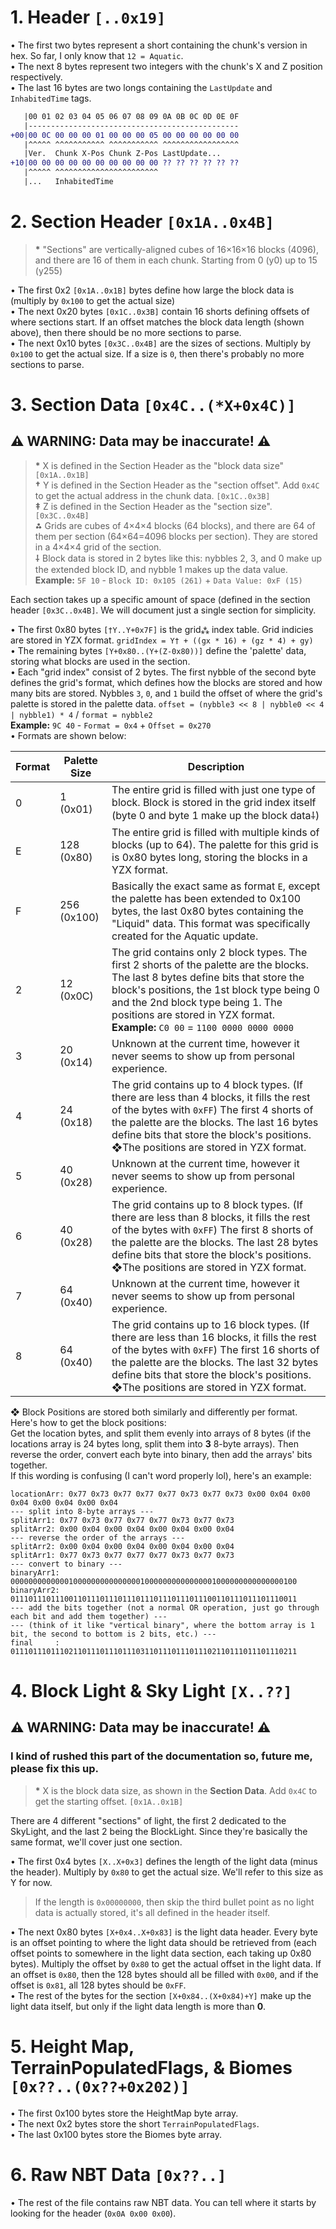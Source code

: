 # __**1. Header `[..0x19]`**__  
• The first two bytes represent a short containing the chunk's version in hex. So far, I only know that `12 = Aquatic`.  
• The next 8 bytes represent two integers with the chunk's X and Z position respectively.  
• The last 16 bytes are two longs containing the `LastUpdate` and `InhabitedTime` tags.  
  
```diff
   |00 01 02 03 04 05 06 07 08 09 0A 0B 0C 0D 0E 0F
   |-----------------------------------------------
+00|00 0C 00 00 00 01 00 00 00 05 00 00 00 00 00 00
   |^^^^^ ^^^^^^^^^^^ ^^^^^^^^^^^ ^^^^^^^^^^^^^^^^^
   |Ver.  Chunk X-Pos Chunk Z-Pos LastUpdate...
+10|00 00 00 00 00 00 00 00 00 00 ?? ?? ?? ?? ?? ??
   |^^^^^ ^^^^^^^^^^^^^^^^^^^^^^^
   |...   InhabitedTime
```  
# __**2. Section Header `[0x1A..0x4B]`**__  
> **\*** "Sections" are vertically-aligned cubes of 16×16×16 blocks (4096), and there are 16 of them in each chunk. Starting from 0 (y0) up to 15 (y255)  
  
• The first 0x2 `[0x1A..0x1B]` bytes define how large the block data is (multiply by `0x100` to get the actual size)  
• The next 0x20 bytes `[0x1C..0x3B]` contain 16 shorts defining offsets of where sections start. If an offset matches the block data length (shown above), then there should be no more sections to parse.  
• The next 0x10 bytes `[0x3C..0x4B]` are the sizes of sections. Multiply by `0x100` to get the actual size. If a size is `0`, then there's probably no more sections to parse.  
# __**3. Section Data `[0x4C..(*X+0x4C)]`**__  
## ⚠️ **WARNING:** Data may be inaccurate! ⚠️  
> **\*** X is defined in the Section Header as the "block data size" `[0x1A..0x1B]`  
> **†** Y is defined in the Section Header as the "section offset". Add `0x4C` to get the actual address in the chunk data. `[0x1C..0x3B]`  
> **‡** Z is defined in the Section Header as the "section size". `[0x3C..0x4B]`  
> **⁂** Grids are cubes of 4×4×4 blocks (64 blocks), and there are 64 of them per section (64×64=4096 blocks per section). They are stored in a 4×4×4 grid of the section.  
> **⸸** Block data is stored in 2 bytes like this: nybbles 2, 3, and 0 make up the extended block ID, and nybble 1 makes up the data value.  
> **Example:** `5F 10` - `Block ID: 0x105 (261)` + `Data Value: 0xF (15)`  
  
Each section takes up a specific amount of space (defined in the section header `[0x3C..0x4B]`. We will document just a single section for simplicity.  
  
• The first 0x80 bytes `[†Y..Y+0x7F]` is the grid`⁂` index table. Grid indicies are stored in YZX format. `gridIndex = Y† + ((gx * 16) + (gz * 4) + gy)`  
• The remaining bytes `[Y+0x80..(Y+(Z-0x80))]` define the 'palette' data, storing what blocks are used in the section.  
• Each "grid index" consist of 2 bytes. The first nybble of the second byte defines the grid's format, which defines how the blocks are stored and how many bits are stored. Nybbles `3`, `0`, and `1` build the offset of where the grid's palette is stored in the palette data. `offset = (nybble3 << 8 | nybble0 << 4 | nybble1) * 4` / `format = nybble2`  
**Example:** `9C 40` - `Format = 0x4` + `Offset = 0x270`  
• Formats are shown below:  

| Format | Palette Size | Description |
| --- | --- | --- |
| 0 | 1 (0x01) | The entire grid is filled with just one type of block. Block is stored in the grid index itself (byte 0 and byte 1 make up the block data⸸) |
| E | 128 (0x80) | The entire grid is filled with multiple kinds of blocks (up to 64). The palette for this grid is is 0x80 bytes long, storing the blocks in a YZX format.   |
| F | 256 (0x100) | Basically the exact same as format `E`, except the palette has been extended to 0x100 bytes, the last 0x80 bytes containing the "Liquid" data. This format was specifically created for the Aquatic update. |
| 2 | 12 (0x0C) | The grid contains only 2 block types. The first 2 shorts of the palette are the blocks. The last 8 bytes define bits that store the block's positions, the 1st block type being 0 and the 2nd block type being 1. The positions are stored in YZX format. **Example:** `C0 00` = `1100 0000 0000 0000` |
| 3 | 20 (0x14) | Unknown at the current time, however it never seems to show up from personal experience. |
| 4 | 24 (0x18) | The grid contains up to 4 block types. (If there are less than 4 blocks, it fills the rest of the bytes with `0xFF`) The first 4 shorts of the palette are the blocks. The last 16 bytes define bits that store the block's positions. ❖The positions are stored in YZX format. |
| 5 | 40 (0x28) | Unknown at the current time, however it never seems to show up from personal experience. |
| 6 | 40 (0x28) | The grid contains up to 8 block types. (If there are less than 8 blocks, it fills the rest of the bytes with `0xFF`) The first 8 shorts of the palette are the blocks. The last 28 bytes define bits that store the block's positions. ❖The positions are stored in YZX format. |
| 7 | 64 (0x40) | Unknown at the current time, however it never seems to show up from personal experience. |
| 8 | 64 (0x40) | The grid contains up to 16 block types. (If there are less than 16 blocks, it fills the rest of the bytes with `0xFF`) The first 16 shorts of the palette are the blocks. The last 32 bytes define bits that store the block's positions. ❖The positions are stored in YZX format. |  
  
❖ Block Positions are stored both similarly and differently per format. Here's how to get the block positions:  
Get the location bytes, and split them evenly into arrays of 8 bytes (if the locations array is 24 bytes long, split them into **3** 8-byte arrays). Then reverse the order, convert each byte into binary, then add the arrays' bits together.  
If this wording is confusing (I can't word properly lol), here's an example:  
```
locationArr: 0x77 0x73 0x77 0x77 0x77 0x73 0x77 0x73 0x00 0x04 0x00 0x04 0x00 0x04 0x00 0x04
--- split into 8-byte arrays ---
splitArr1: 0x77 0x73 0x77 0x77 0x77 0x73 0x77 0x73
splitArr2: 0x00 0x04 0x00 0x04 0x00 0x04 0x00 0x04
--- reverse the order of the arrays ---
splitArr2: 0x00 0x04 0x00 0x04 0x00 0x04 0x00 0x04
splitArr1: 0x77 0x73 0x77 0x77 0x77 0x73 0x77 0x73
--- convert to binary ---
binaryArr1: 0000000000000100000000000000010000000000000001000000000000000100
binaryArr2: 0111011101110011011101110111011101110111011100110111011101110011
--- add the bits together (not a normal OR operation, just go through each bit and add them together) ---
--- (think of it like "vertical binary", where the bottom array is 1 bit, the second to bottom is 2 bits, etc.) ---
final     : 0111011101110211011101110111031101110111011102110111011101110211
```  
# __**4. Block Light & Sky Light `[X..??]`**__  
## ⚠️ **WARNING:** Data may be inaccurate! ⚠️  
### I kind of rushed this part of the documentation so, future me, please fix this up.
> **\*** X is the block data size, as shown in the **Section Data**. Add `0x4C` to get the starting offset. `[0x1A..0x1B]`  

There are 4 different "sections" of light, the first 2 dedicated to the SkyLight, and the last 2 being the BlockLight. Since they're basically the same format, we'll cover just one section.  

• The first 0x4 bytes `[X..X+0x3]` defines the length of the light data (minus the header). Multiply by `0x80` to get the actual size. We'll refer to this size as Y for now.  
> If the length is `0x00000000`, then skip the third bullet point as no light data is actually stored, it's all defined in the header itself.  
  
• The next 0x80 bytes `[X+0x4..X+0x83]` is the light data header. Every byte is an offset pointing to where the light data should be retrieved from (each offset points to somewhere in the light data section, each taking up 0x80 bytes). Multiply the offset by `0x80` to get the actual offset in the light data. If an offset is `0x80`, then the 128 bytes should all be filled with `0x00`, and if the offset is `0x81`, all 128 bytes should be `0xFF`.  
• The rest of the bytes for the section `[X+0x84..(X+0x84)+Y]` make up the light data itself, but only if the light data length is more than **0**.  
  
# __**5. Height Map, TerrainPopulatedFlags, & Biomes `[0x??..(0x??+0x202)]`**__  
• The first 0x100 bytes store the HeightMap byte array.  
• The next 0x2 bytes store the short `TerrainPopulatedFlags`.  
• The last 0x100 bytes store the Biomes byte array.  
# __**6. Raw NBT Data `[0x??..]`**__  
• The rest of the file contains raw NBT data. You can tell where it starts by looking for the header (`0x0A 0x00 0x00`).  
